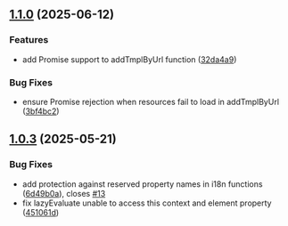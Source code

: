 ## [1.1.0](https://github.com/kurukona/compomint/compare/v1.0.3...v1.1.0) (2025-06-12)

### Features

* add Promise support to addTmplByUrl function ([32da4a9](https://github.com/kurukona/compomint/commit/32da4a9b57db52b5b229133811a505c34afbb7b6))

### Bug Fixes

* ensure Promise rejection when resources fail to load in addTmplByUrl ([3bf4bc2](https://github.com/kurukona/compomint/commit/3bf4bc25adc6f9a0230f718540cfa894acc3cd32))

## [1.0.3](https://github.com/kurukona/compomint/compare/v1.0.2...v1.0.3) (2025-05-21)

### Bug Fixes

* add protection against reserved property names in i18n functions ([6d49b0a](https://github.com/kurukona/compomint/commit/6d49b0aab5e74b57875ebf48e7eccc15c6cf3f03)), closes [#13](https://github.com/kurukona/compomint/issues/13)
* fix lazyEvaluate unable to access this context and element property ([451061d](https://github.com/kurukona/compomint/commit/451061d6ae3cf408d242a252c3aaedb9901eda27))
